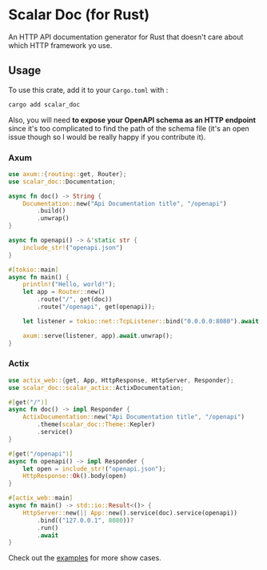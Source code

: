 # Scalar Doc (for Rust)

An HTTP API documentation generator for Rust that doesn't care about which HTTP framework yo use.

## Usage

To use this crate, add it to your `Cargo.toml` with :
```bash
cargo add scalar_doc
```

Also, you will need **to expose your OpenAPI schema as an HTTP endpoint** since it's too complicated to find the path of the schema file (it's an open issue though so I would be really happy if you contribute it).

### Axum

```rust
use axum::{routing::get, Router};
use scalar_doc::Documentation;

async fn doc() -> String {
    Documentation::new("Api Documentation title", "/openapi")
        .build()
        .unwrap()
}

async fn openapi() -> &'static str {
    include_str!("openapi.json")
}

#[tokio::main]
async fn main() {
    println!("Hello, world!");
    let app = Router::new()
        .route("/", get(doc))
        .route("/openapi", get(openapi));

    let listener = tokio::net::TcpListener::bind("0.0.0.0:8080").await.unwrap();

    axum::serve(listener, app).await.unwrap();
}
```

### Actix

```rust
use actix_web::{get, App, HttpResponse, HttpServer, Responder};
use scalar_doc::scalar_actix::ActixDocumentation;

#[get("/")]
async fn doc() -> impl Responder {
    ActixDocumentation::new("Api Documentation title", "/openapi")
        .theme(scalar_doc::Theme::Kepler)
        .service()
}

#[get("/openapi")]
async fn openapi() -> impl Responder {
    let open = include_str!("openapi.json");
    HttpResponse::Ok().body(open)
}

#[actix_web::main]
async fn main() -> std::io::Result<()> {
    HttpServer::new(|| App::new().service(doc).service(openapi))
        .bind(("127.0.0.1", 8080))?
        .run()
        .await
}
```


Check out the [examples](./examples) for more show cases.
